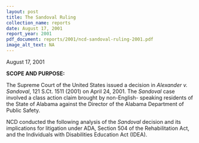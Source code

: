 ```yaml
---
layout: post
title: The Sandoval Ruling
collection_name: reports
date: August 17, 2001
report_year: 2001
pdf_document: reports/2001/ncd-sandoval-ruling-2001.pdf
image_alt_text: NA
---
```

August 17, 2001

**S﻿COPE AND PURPOSE:**

The Supreme Court of the United States issued a decision in *Alexander v. Sandoval*, 121 S.Ct. 1511 (2001) on April 24, 2001. The *Sandoval* case involved a class action claim brought by non-English- speaking residents of the State of Alabama against the Director of the Alabama Department of Public Safety.

NCD conducted the following analysis of the *Sandoval* decision and its implications for litigation under ADA, Section 504 of the Rehabilitation Act, and the Individuals with Disabilities Education Act (IDEA).
